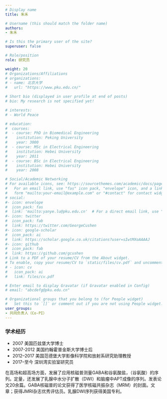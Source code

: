 ```yaml
---
# Display name
title: 朱禾

# Username (this should match the folder name)
authors:
- 朱禾

# Is this the primary user of the site?
superuser: false

# Role/position
role: 研究员

weight: 20
# Organizations/Affiliations
# organizations:
# - name: 北京大学
#   url: "https://www.pku.edu.cn/"

# Short bio (displayed in user profile at end of posts)
# bio: My research is not specified yet!

# interests:
# - World Peace

# education:
#  courses:
#  - course: PhD in Biomedical Engineering
#    institution: Peking University
#    year: 3000
#  - course: MSc in Electrical Engineering
#    institution: Hebei University
#    year: 2011
#  - course: BSc in Electrical Engineering
#    institution: Hebei University
#    year: 2008

# Social/Academic Networking
# For available icons, see: https://sourcethemes.com/academic/docs/page-builder/#icons
#   For an email link, use "fas" icon pack, "envelope" icon, and a link in the
#   form "mailto:your-email@example.com" or "#contact" for contact widget.
# social:
#- icon: envelope
#  icon_pack: fas
#  link: 'mailto:yanye.lu@pku.edu.cn'  # For a direct email link, use "mailto:test@example.org".
#- icon: twitter
#  icon_pack: fab
#  link: https://twitter.com/GeorgeCushen
#- icon: google-scholar
#  icon_pack: ai
#  link: https://scholar.google.co.uk/citations?user=sIwtMXoAAAAJ
#- icon: github
#  icon_pack: fab
#  link: https://github.com/gcushen
# Link to a PDF of your resume/CV from the About widget.
# To enable, copy your resume/CV to `static/files/cv.pdf` and uncomment the lines below.
# - icon: cv
#   icon_pack: ai
#   link: files/cv.pdf

# Enter email to display Gravatar (if Gravatar enabled in Config)
# email: "abcdefg@pku.edu.cn"

# Organizational groups that you belong to (for People widget)
#   Set this to `[]` or comment out if you are not using People widget.
user_groups:
- 共同负责人（Co-PI）
---
```


### 学术经历
- 2007 美国匹兹堡大学博士
- 2007-2012 美国约翰霍普金斯大学博士后
- 2012–2017 美国范德堡大学影像科学院和放射系研究助理教授
- 2017–至今 深圳湾实验室研究员

在高场和超高场方面，发展了应用核磁普测量GABA和谷氨酸盐，（谷氨酸）的序列。定量，还发展了乳腺中水分子扩散（DWI）和脑瘤中APT成像的序列。发表论文20余篇。GABA核磁普的论文获得了医学核磁共振杂志（MRM）的封面。文章；获得JMRI杂志优秀评估员。乳腺DWI序列获得美国专利。
